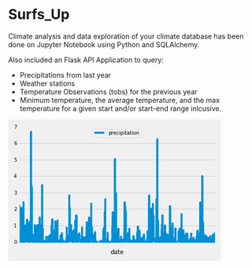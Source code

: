 # Surfs_Up
Climate analysis and data exploration of your climate database has been done on Jupyter Notebook using Python and SQLAlchemy.

Also included an Flask API Application to query:
* Precipitations from last year
* Weather stations
* Temperature Observations (tobs) for the previous year
* Minimum temperature, the average temperature, and the max temperature for a given start and/or start-end range inlcusive.



![image](precipitation.png)
